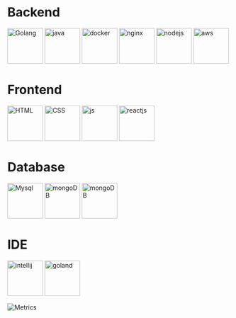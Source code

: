 

# Backend

<img src="https://www.nicepng.com/png/full/264-2641184_111-kb-png-golang-logo.png" alt="Golang" height="80"> <img src="https://cdn.icon-icons.com/icons2/2699/PNG/512/java_src_logo_icon_170556.png" alt="java" height="80"> <img src="https://cdn.icon-icons.com/icons2/2415/PNG/512/docker_original_wordmark_logo_icon_146557.png" alt="docker" height="80"> <img src="https://cdn.icon-icons.com/icons2/2415/PNG/512/nginx_original_logo_icon_146413.png" alt="nginx" height="80"> <img src="https://cdn.icon-icons.com/icons2/2107/PNG/512/file_type_node_icon_130301.png" alt="nodejs" height="80"> <img src="https://cdn.icon-icons.com/icons2/2389/PNG/512/amazon_aws_logo_icon_145507.png" alt="aws" height="80">



# Frontend

<img src="https://cdn.icon-icons.com/icons2/2415/PNG/512/html_plain_wordmark_logo_icon_146476.png" alt="HTML" height="80"> <img src="https://cdn.icon-icons.com/icons2/2415/PNG/512/css_original_wordmark_logo_icon_146576.png" alt="CSS" height="80"> <img src="https://cdn.icon-icons.com/icons2/2415/PNG/512/javascript_original_logo_icon_146455.png" alt="js" height="80"> <img src="https://cdn.icon-icons.com/icons2/2415/PNG/512/react_original_wordmark_logo_icon_146375.png" alt="reactjs" height="80">


# Database


<img src="https://cdn.icon-icons.com/icons2/2415/PNG/512/mysql_original_wordmark_logo_icon_146417.png" alt="Mysql" height="80"> <img src="https://cdn.icon-icons.com/icons2/2107/PNG/512/file_type_mariadb_icon_130403.png" alt="mongoDB" height="80"> <img src="https://cdn.icon-icons.com/icons2/2107/PNG/512/file_type_mongo_icon_130383.png" alt="mongoDB" height="80">


# IDE 

<img src="https://cdn.icon-icons.com/icons2/1381/PNG/512/intellij_93550.png" alt="intellij" height="80"> <img src="https://cdn.icon-icons.com/icons2/1381/PNG/512/goland_93948.png" alt="goland" height="80">

![Metrics](https://metrics.lecoq.io/Nerina1241?template=classic&isocalendar=1&languages=1&pagespeed=1&gists=1&isocalendar.duration=half-year&languages.limit=8&languages.colors=github&languages.threshold=0%25&pagespeed.url=nerina.pw&pagespeed.detailed=false&pagespeed.screenshot=false&config.timezone=Asia%2FSeoul)

